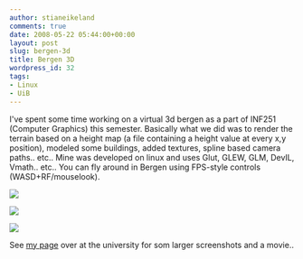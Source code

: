 ```yaml
---
author: stianeikeland
comments: true
date: 2008-05-22 05:44:00+00:00
layout: post
slug: bergen-3d
title: Bergen 3D
wordpress_id: 32
tags:
- Linux
- UiB
---
```



    

I've spent some time working on a virtual 3d bergen as a part of INF251 (Computer Graphics) this semester. Basically what we did was to render the terrain based on a height map (a file containing a height value at every x,y position), modeled some buildings, added textures, spline based camera paths.. etc..  Mine was developed on linux and uses Glut, GLEW, GLM, DevIL, Vmath.. etc.. You can fly around in Bergen using FPS-style controls (WASD+RF/mouselook).  


![](http://s3.tadkom.net/wp-content/uploads/2008/05/8-300x176.jpg)



 


![](http://s3.tadkom.net/wp-content/uploads/2008/05/3-300x178.jpg)



 


![](http://s3.tadkom.net/wp-content/uploads/2008/05/11-300x171.jpg)



 See [my page](http://www.student.uib.no/~sei081/visualization/bergen3d/) over at the university for som larger screenshots and a movie..


  
